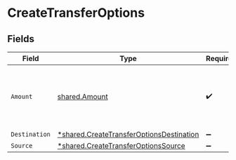 # CreateTransferOptions


## Fields

| Field                                                                                                      | Type                                                                                                       | Required                                                                                                   | Description                                                                                                |
| ---------------------------------------------------------------------------------------------------------- | ---------------------------------------------------------------------------------------------------------- | ---------------------------------------------------------------------------------------------------------- | ---------------------------------------------------------------------------------------------------------- |
| `Amount`                                                                                                   | [shared.Amount](../../../pkg/models/shared/amount.md)                                                      | :heavy_check_mark:                                                                                         | A representation of money containing an integer value and it's currency.                                   |
| `Destination`                                                                                              | [*shared.CreateTransferOptionsDestination](../../../pkg/models/shared/createtransferoptionsdestination.md) | :heavy_minus_sign:                                                                                         | N/A                                                                                                        |
| `Source`                                                                                                   | [*shared.CreateTransferOptionsSource](../../../pkg/models/shared/createtransferoptionssource.md)           | :heavy_minus_sign:                                                                                         | N/A                                                                                                        |